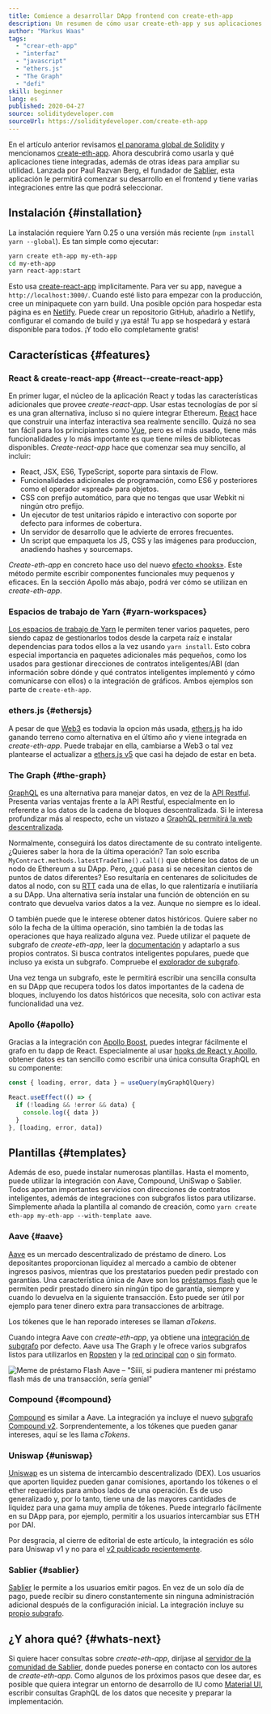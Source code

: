 ```yaml
---
title: Comience a desarrollar DApp frontend con create-eth-app
description: Un resumen de cómo usar create-eth-app y sus aplicaciones
author: "Markus Waas"
tags:
  - "crear-eth-app"
  - "interfaz"
  - "javascript"
  - "ethers.js"
  - "The Graph"
  - "defi"
skill: beginner
lang: es
published: 2020-04-27
source: soliditydeveloper.com
sourceUrl: https://soliditydeveloper.com/create-eth-app
---
```


En el artículo anterior revisamos [el panorama global de Solidity](https://soliditydeveloper.com/solidity-overview-2020) y mencionamos [create-eth-app](https://github.com/PaulRBerg/create-eth-app). Ahora descubrirá como usarla y qué aplicaciones tiene integradas, además de otras ideas para ampliar su utilidad. Lanzada por Paul Razvan Berg, el fundador de [Sablier](http://sablier.com/), esta aplicación le permitirá comenzar su desarrollo en el frontend y tiene varias integraciones entre las que podrá seleccionar.

## Instalación {#installation}

La instalación requiere Yarn 0.25 o una versión más reciente (`npm install yarn --global`). Es tan simple como ejecutar:

```bash
yarn create eth-app my-eth-app
cd my-eth-app
yarn react-app:start
```

Esto usa [create-react-app](https://github.com/facebook/create-react-app) implicitamente. Para ver su app, navegue a `http://localhost:3000/`. Cuando esté listo para empezar con la producción, cree un minipaquete con yarn build. Una posible opción para hospedar esta página es en [Netlify](https://www.netlify.com/). Puede crear un repositorio GitHub, añadirlo a Netlify, configurar el comando de build y ¡ya está! Tu app se hospedará y estará disponible para todos. ¡Y todo ello completamente gratis!

## Características {#features}

### React & create-react-app {#react--create-react-app}

En primer lugar, el núcleo de la aplicación React y todas las características adicionales que provee _create-react-app_. Usar estas tecnologías de por sí es una gran alternativa, incluso si no quiere integrar Ethereum. [React](https://reactjs.org/) hace que construir una interfaz interactiva sea realmente sencillo. Quizá no sea tan fácil para los principiantes como [Vue](https://vuejs.org/), pero es el más usado, tiene más funcionalidades y lo más importante es que tiene miles de bibliotecas disponibles. _Create-react-app_ hace que comenzar sea muy sencillo, al incluir:

- React, JSX, ES6, TypeScript, soporte para sintaxis de Flow.
- Funcionalidades adicionales de programación, como ES6 y posteriores como el operador «spread» para objetos.
- CSS con prefijo automático, para que no tengas que usar Webkit ni ningún otro prefijo.
- Un ejecutor de test unitarios rápido e interactivo con soporte por defecto para informes de cobertura.
- Un servidor de desarrollo que le advierte de errores frecuentes.
- Un script que empaqueta los JS, CSS y las imágenes para produccion, anadiendo hashes y sourcemaps.

_Create-eth-app_ en concreto hace uso del nuevo [efecto «hooks»](https://reactjs.org/docs/hooks-effect.html). Este método permite escribir componentes funcionales muy pequenos y eficaces. En la sección Apollo más abajo, podrá ver cómo se utilizan en _create-eth-app_.

### Espacios de trabajo de Yarn {#yarn-workspaces}

[Los espacios de trabajo de Yarn](https://classic.yarnpkg.com/en/docs/workspaces/) le permiten tener varios paquetes, pero siendo capaz de gestionarlos todos desde la carpeta raíz e instalar dependencias para todos ellos a la vez usando `yarn install`. Esto cobra especial importancia en paquetes adicionales más pequeños, como los usados para gestionar direcciones de contratos inteligentes/ABI (dan información sobre dónde y qué contratos inteligentes implementó y cómo comunicarse con ellos) o la integración de gráficos. Ambos ejemplos son parte de `create-eth-app`.

### ethers.js {#ethersjs}

A pesar de que [Web3](https://docs.web3js.org/) es todavia la opcion más usada, [ethers.js](https://docs.ethers.io/) ha ido ganando terreno como alternativa en el último año y viene integrada en _create-eth-app_. Puede trabajar en ella, cambiarse a Web3 o tal vez plantearse el actualizar a [ethers.js v5](https://docs-beta.ethers.io/) que casi ha dejado de estar en beta.

### The Graph {#the-graph}

[GraphQL](https://graphql.org/) es una alternativa para manejar datos, en vez de la [API Restful](https://restfulapi.net/). Presenta varias ventajas frente a la API Restful, especialmente en lo referente a los datos de la cadena de bloques descentralizada. Si le interesa profundizar más al respecto, eche un vistazo a [GraphQL permitirá la web descentralizada](https://medium.com/graphprotocol/graphql-will-power-the-decentralized-web-d7443a69c69a).

Normalmente, conseguirá los datos directamente de su contrato inteligente. ¿Quieres saber la hora de la última operación? Tan solo escriba `MyContract.methods.latestTradeTime().call()` que obtiene los datos de un nodo de Ethereum a su DApp. Pero, ¿qué pasa si se necesitan cientos de puntos de datos diferentes? Eso resultaría en centenares de solicitudes de datos al nodo, con su [RTT](https://wikipedia.org/wiki/Round-trip_delay_time) cada una de ellas, lo que ralentizaría e inutiliaría a su DApp. Una alternativa sería instalar una función de obtención en su contrato que devuelva varios datos a la vez. Aunque no siempre es lo ideal.

O también puede que le interese obtener datos históricos. Quiere saber no sólo la fecha de la última operación, sino también la de todas las operaciones que haya realizado alguna vez. Puede utilizar el paquete de subgrafo de _create-eth-app_, leer la [documentación](https://thegraph.com/docs/define-a-subgraph) y adaptarlo a sus propios contratos. Si busca contratos inteligentes populares, puede que incluso ya exista un subgrafo. Compruebe el [explorador de subgrafo](https://thegraph.com/explorer/).

Una vez tenga un subgrafo, este le permitirá escribir una sencilla consulta en su DApp que recupera todos los datos importantes de la cadena de bloques, incluyendo los datos históricos que necesita, solo con activar esta funcionalidad una vez.

### Apollo {#apollo}

Gracias a la integración con [Apollo Boost](https://www.apollographql.com/docs/react/get-started/), puedes integrar fácilmente el grafo en tu dapp de React. Especialmente al usar [hooks de React y Apollo](https://www.apollographql.com/blog/apollo-client-now-with-react-hooks-676d116eeae2), obtener datos es tan sencillo como escribir una única consulta GraphQL en su componente:

```js
const { loading, error, data } = useQuery(myGraphQlQuery)

React.useEffect(() => {
  if (!loading && !error && data) {
    console.log({ data })
  }
}, [loading, error, data])
```

## Plantillas {#templates}

Además de eso, puede instalar numerosas plantillas. Hasta el momento, puede utilizar la integración con Aave, Compound, UniSwap o Sablier. Todos aportan importantes servicios con direcciones de contratos inteligentes, además de integraciones con subgrafos listos para utilizarse. Simplemente añada la plantilla al comando de creación, como `yarn create eth-app my-eth-app --with-template aave`.

### Aave {#aave}

[Aave](https://aave.com/) es un mercado descentralizado de préstamo de dinero. Los depositantes proporcionan liquidez al mercado a cambio de obtener ingresos pasivos, mientras que los prestatarios pueden pedir prestado con garantías. Una característica única de Aave son los [préstamos flash](https://docs.aave.com/developers/guides/flash-loans) que le permiten pedir prestado dinero sin ningún tipo de garantía, siempre y cuando lo devuelva en la siguiente transacción. Esto puede ser útil por ejemplo para tener dinero extra para transacciones de arbitrage.

Los tókenes que le han reporado intereses se llaman _aTokens_.

Cuando integra Aave con _create-eth-app_, ya obtiene una [integración de subgrafo](https://docs.aave.com/developers/getting-started/using-graphql) por defecto. Aave usa The Graph y le ofrece varios subgrafos listos para utilizarlos en [Ropsten](https://thegraph.com/explorer/subgraph/aave/protocol-ropsten) y la [red principal](https://thegraph.com/explorer/subgraph/aave/protocol) [con](https://thegraph.com/explorer/subgraph/aave/protocol) o [sin](https://thegraph.com/explorer/subgraph/aave/protocol-raw) formato.

![Meme de préstamo Flash Aave – "Síííí, si pudiera mantener mi préstamo flash más de una transacción, sería genial"](./flashloan-meme.png)

### Compound {#compound}

[Compound](https://compound.finance/) es similar a Aave. La integración ya incluye el nuevo [subgrafo Compound v2](https://medium.com/graphprotocol/https-medium-com-graphprotocol-compound-v2-subgraph-highlight-a5f38f094195). Sorprendentemente, a los tókenes que pueden ganar intereses, aquí se les llama _cTokens_.

### Uniswap {#uniswap}

[Uniswap](https://uniswap.exchange/) es un sistema de intercambio descentralizado (DEX). Los usuarios que aporten liquidez pueden ganar comisiones, aportando los tókenes o el ether requeridos para ambos lados de una operación. Es de uso generalizado y, por lo tanto, tiene una de las mayores cantidades de liquidez para una gama muy amplia de tókenes. Puede integrarlo fácilmente en su DApp para, por ejemplo, permitir a los usuarios intercambiar sus ETH por DAI.

Por desgracia, al cierre de editorial de este artículo, la integración es sólo para Uniswap v1 y no para el [v2 publicado recientemente](https://uniswap.org/blog/uniswap-v2/).

### Sablier {#sablier}

[Sablier](https://sablier.com/) le permite a los usuarios emitir pagos. En vez de un solo día de pago, puede recibir su dinero constantemente sin ninguna administración adicional después de la configuración inicial. La integración incluye su [propio subgrafo](https://thegraph.com/explorer/subgraph/sablierhq/sablier).

## ¿Y ahora qué? {#whats-next}

Si quiere hacer consultas sobre _create-eth-app_, diríjase al [servidor de la comunidad de Sablier](https://discord.gg/bsS8T47), donde puedes ponerse en contacto con los autores de _create-eth-app_. Como algunos de los próximos pasos que desee dar, es posible que quiera integrar un entorno de desarrollo de IU como [Material UI](https://material-ui.com/), escribir consultas GraphQL de los datos que necesite y preparar la implementación.
